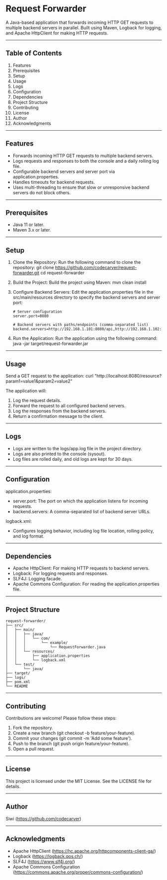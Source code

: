 # Request Forwarder

A Java-based application that forwards incoming HTTP GET requests to multiple backend servers in parallel. Built using Maven, Logback for logging, and Apache HttpClient for making HTTP requests.

---

## Table of Contents
1. Features
2. Prerequisites
3. Setup
4. Usage
5. Logs
6. Configuration
7. Dependencies
8. Project Structure
9. Contributing
10. License
11. Author
12. Acknowledgments

---

## Features
- Forwards incoming HTTP GET requests to multiple backend servers.
- Logs requests and responses to both the console and a daily rolling log file.
- Configurable backend servers and server port via application.properties.
- Handles timeouts for backend requests.
- Uses multi-threading to ensure that slow or unresponsive backend servers do not block others.

---

## Prerequisites
- Java 11 or later.
- Maven 3.x or later.

---

## Setup

1. Clone the Repository:
   Run the following command to clone the repository:
   git clone https://github.com/codecarver/request-forwarder.git
   cd request-forwarder

2. Build the Project:
   Build the project using Maven:
   mvn clean install

3. Configure Backend Servers:
   Edit the application.properties file in the src/main/resources directory to specify the backend servers and server port:
   ```
   # Server configuration
   server.port=8080

   # Backend servers with paths/endpoints (comma-separated list)
   backend.servers=http://192.168.1.101:8080/api,http://192.168.1.102:8080/api,http://192.168.1.103:8080/api
   ```
   
5. Run the Application:
   Run the application using the following command:
   java -jar target/request-forwarder.jar

---

## Usage
Send a GET request to the application:
curl "http://localhost:8080/resource?param1=value1&param2=value2"

The application will:
1. Log the request details.
2. Forward the request to all configured backend servers.
3. Log the responses from the backend servers.
4. Return a confirmation message to the client.

---

## Logs
- Logs are written to the logs/app.log file in the project directory.
- Logs are also printed to the console (sysout).
- Log files are rolled daily, and old logs are kept for 30 days.

---

## Configuration
application.properties:
- server.port: The port on which the application listens for incoming requests.
- backend.servers: A comma-separated list of backend server URLs.

logback.xml:
- Configures logging behavior, including log file location, rolling policy, and log format.

---

## Dependencies
- Apache HttpClient: For making HTTP requests to backend servers.
- Logback: For logging requests and responses.
- SLF4J: Logging facade.
- Apache Commons Configuration: For reading the application.properties file.

---

## Project Structure
```
request-forwarder/
├── src/
│   ├── main/
│   │   ├── java/
│   │   │   └── com/
│   │   │       └── example/
│   │   │           └── RequestForwarder.java
│   │   └── resources/
│   │       ├── application.properties
│   │       └── logback.xml
│   └── test/
│       └── java/
├── target/
├── logs/
├── pom.xml
└── README
```

---

## Contributing
Contributions are welcome! Please follow these steps:
1. Fork the repository.
2. Create a new branch (git checkout -b feature/your-feature).
3. Commit your changes (git commit -m 'Add some feature').
4. Push to the branch (git push origin feature/your-feature).
5. Open a pull request.

---

## License
This project is licensed under the MIT License. See the LICENSE file for details.

---

## Author
Siwi (https://github.com/codecarver)

---

## Acknowledgments
- Apache HttpClient (https://hc.apache.org/httpcomponents-client-ga/)
- Logback (https://logback.qos.ch/)
- SLF4J (https://www.slf4j.org/)
- Apache Commons Configuration (https://commons.apache.org/proper/commons-configuration/)
